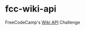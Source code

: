 # fcc-wiki-api

FreeCodeCamp's [Wiki API](https://www.freecodecamp.org/challenges/build-a-wikipedia-viewer) Challenge
